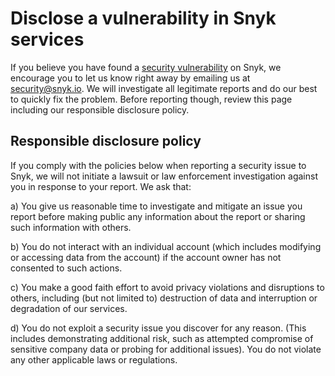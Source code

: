 # Disclose a vulnerability in Snyk services

If you believe you have found a [security vulnerability](https://snyk.io/learn/security-vulnerability-exploits-threats/) on Snyk, we encourage you to let us know right away by emailing us at [security@snyk.io](mailto:security@snyk.io). We will investigate all legitimate reports and do our best to quickly fix the problem. Before reporting though, review this page including our responsible disclosure policy.

## Responsible disclosure policy
If you comply with the policies below when reporting a security issue to Snyk, we will not initiate a lawsuit or law enforcement investigation against you in response to your report. We ask that:

a) You give us reasonable time to investigate and mitigate an issue you report before making public any information about the report or sharing such information with others.

b) You do not interact with an individual account (which includes modifying or accessing data from the account) if the account owner has not consented to such actions.

c) You make a good faith effort to avoid privacy violations and disruptions to others, including (but not limited to) destruction of data and interruption or degradation of our services.

d) You do not exploit a security issue you discover for any reason. (This includes demonstrating additional risk, such as attempted compromise of sensitive company data or probing for additional issues). You do not violate any other applicable laws or regulations.
